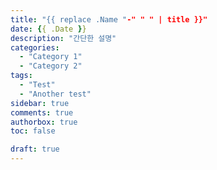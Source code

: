 ```yaml
---
title: "{{ replace .Name "-" " " | title }}"
date: {{ .Date }}
description: "간단한 설명"
categories:
  - "Category 1"
  - "Category 2"
tags:
  - "Test"
  - "Another test"
sidebar: true
comments: true
authorbox: true
toc: false

draft: true
---
```


